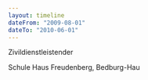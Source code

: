 ```yaml
---
layout: timeline
dateFrom: "2009-08-01"
dateTo: "2010-06-01"
---
```

Zivildienstleistender

Schule Haus Freudenberg, Bedburg-Hau